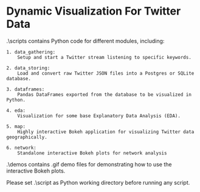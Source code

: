 # Dynamic Visualization For Twitter Data
.\scripts contains Python code for different modules, including:

    1. data_gathering:
        Setup and start a Twitter stream listening to specific keywords.
        
    2. data_storing:
        Load and convert raw Twitter JSON files into a Postgres or SQLite database.
        
    3. dataframes:
        Pandas DataFrames exported from the database to be visualized in Python.
        
    4. eda:
        Visualization for some base Explanatory Data Analysis (EDA).
        
    5. map:
        Highly interactive Bokeh application for visualizing Twitter data geographically.
        
    6. network:
        Standalone interactive Bokeh plots for network analysis
        
.\demos contains .gif demo files for demonstrating how to use the interactive Bokeh plots.

Please set .\script as Python working directory before running any script.

